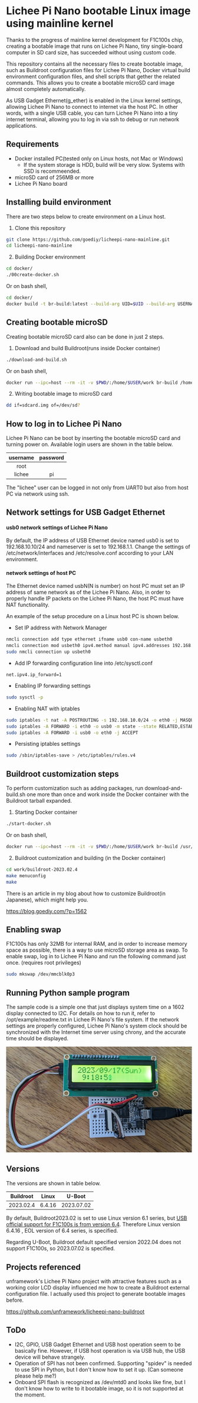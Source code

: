 # Lichee Pi Nano bootable Linux image using mainline kernel

Thanks to the progress of mainline kernel development for F1C100s chip, creating a bootable image that runs on Lichee Pi Nano, tiny single-board computer in SD card size, has succeeded without using custom code.

This repository contains all the necessary files to create bootable image, such as Buildroot configuration files for Lichee Pi Nano, Docker virtual build environment configuration files, and shell scripts that gether the related commands. This allows you to create a bootable microSD card image almost completely automatically.

As USB Gadget Ethernet(g_ether) is enabled in the Linux kernel settings, allowing Lichee Pi Nano to connect to internet via the host PC. In other words, with a single USB cable, you can turn Lichee Pi Nano into a tiny internet terminal, allowing you to log in via ssh to debug or run network applications.

## Requirements

- Docker installed PC(tested only on Linux hosts, not Mac or Windows)
   - If the system storage is HDD, build will be very slow. Systems with SSD is recommeended.
- microSD card of 256MB or more
- Lichee Pi Nano board

## Installing build environment

There are two steps below to create environment on a Linux host.

1. Clone this repository
```sh
git clone https://github.com/goediy/licheepi-nano-mainline.git
cd licheepi-nano-mainline
```
2. Building Docker environment
```sh
cd docker/
./00create-docker.sh
```
   Or on bash shell,
```sh
cd docker/
docker build -t br-build:latest --build-arg UID=$UID --build-arg USERNAME=$USER -f Dockerfile .
```

## Creating bootable microSD

Creating bootable microSD card also can be done in just 2 steps.

1. Download and build Buildroot(runs inside Docker container)
```sh
./download-and-build.sh
```
   Or on bash shell,
```sh
docker run --ipc=host --rm -it -v $PWD/:/home/$USER/work br-build /home/$USER/br-build.sh
```

2. Writing bootable image to microSD card
```sh
dd if=sdcard.img of=/dev/sd?
```

## How to log in to Lichee Pi Nano

Lichee Pi Nano can be boot by inserting the bootable microSD card and turning power on. Available login users are shown in the table below.

|username|password|
|:--:|:--:|
|root||
|lichee|pi|

The "lichee" user can be logged in not only from UART0 but also from host PC via network using ssh.

## Network settings for USB Gadget Ethernet

#### usb0 network settings of Lichee Pi Nano

By default, the IP address of USB Ethernet device named usb0 is set to 192.168.10.10/24 and nameserver is set to 192.168.1.1. Change the settings of /etc/network/interfaces and /etc/resolve.conf according to your LAN environment.

#### network settings of host PC

The Ethernet device named usbN(N is number) on host PC must set an IP address of same network as of the Lichee Pi Nano. Also, in order to properly handle IP packets on the Lichee Pi Nano, the host PC must have NAT functionality.

An example of the setup procedure on a Linux host PC is shown below.

- Set IP address with Network Manager
```sh
nmcli connection add type ethernet ifname usb0 con-name usbeth0
nmcli connection mod usbeth0 ipv4.method manual ipv4.addresses 192.168.10.1/24
sudo nmcli connection up usbeth0
```
- Add IP forwarding configuration line into /etc/sysctl.conf
```
net.ipv4.ip_forward=1
```
- Enabling IP forwarding settings
```sh
sudo sysctl -p
```
- Enabling NAT with iptables
```sh
sudo iptables -t nat -A POSTROUTING -s 192.168.10.0/24 -o eth0 -j MASQUERADE
sudo iptables -A FORWARD -i eth0 -o usb0 -m state --state RELATED,ESTABLISHED -j ACCEPT
sudo iptables -A FORWARD -i usb0 -o eth0 -j ACCEPT
```
- Persisting iptables settings
```sh
sudo /sbin/iptables-save > /etc/iptables/rules.v4
```

## Buildroot customization steps

To perform customization such as adding packages, run download-and-build.sh one more than once and work inside the Docker container with the Buildroot tarball expanded.

1. Starting Docker container
```sh
./start-docker.sh
```
   Or on bash shell,
```sh
docker run --ipc=host --rm -it -v $PWD/:/home/$USER/work br-build /usr/bin/bash
```
2. Buildroot customization and building (in the Docker container)
```sh
cd work/buildroot-2023.02.4
make menuconfig
make
```

There is an article in my blog about how to customize Buildroot(in Japanese), which might help you.

https://blog.goediy.com/?p=1562

## Enabling swap

F1C100s has only 32MB for internal RAM, and in order to increase memory space as possible, there is a way to use microSD storage area as swap. To enable swap, log in to Lichee Pi Nano and run the following command just once. (requires root privileges)

```sh
sudo mkswap /dev/mmcblk0p3
```

## Running Python sample program

The sample code is a simple one that just displays system time on a 1602 display connected to I2C. For details on how to run it, refer to /opt/example/readme.txt in Lichee Pi Nano's file system. If the network settings are properly configured, Lichee Pi Nano's system clock should be synchronized with the Internet time server using chrony, and the accurate time should be displayed.

![Photo](LicheePiNanoLCDclock.jpg)

## Versions

The versions are shown in table below.

|Buildroot|Linux|U-Boot|
|:--:|:--:|:--:|
|2023.02.4|6.4.16|2023.07.02|


By default, Buildroot2023.02 is set to use Linux version 6.1 series, but [USB official support for F1C100s is from version 6.4](https://linux-sunxi.org/Linux_mainlining_effort). Therefore Linux version 6.4.16 , EOL version of 6.4 series, is specified.


Regarding U-Boot, Buildroot default specified version 2022.04 does not support F1C100s, so 2023.07.02 is specified.

## Projects referenced

unframework's Lichee Pi Nano project with attractive features such as a working color LCD display influenced me how to create a Buildroot external configuration file. I actually used this project to generate bootable images before.

https://github.com/unframework/licheepi-nano-buildroot

## ToDo

- I2C, GPIO, USB Gadget Ethernet and USB host operation seem to be basically fine. However, if USB host operation is via USB hub, the USB device will behave strangely.
- Operation of SPI has not been confirmed. Supporting "spidev" is needed to use SPI in Python, but I don't know how to set it up. (Can someone please help me?)
- Onboard SPI flash is recognized as /dev/mtd0 and looks like fine, but I don't know how to write to it bootable image, so it is not supported at the moment.
